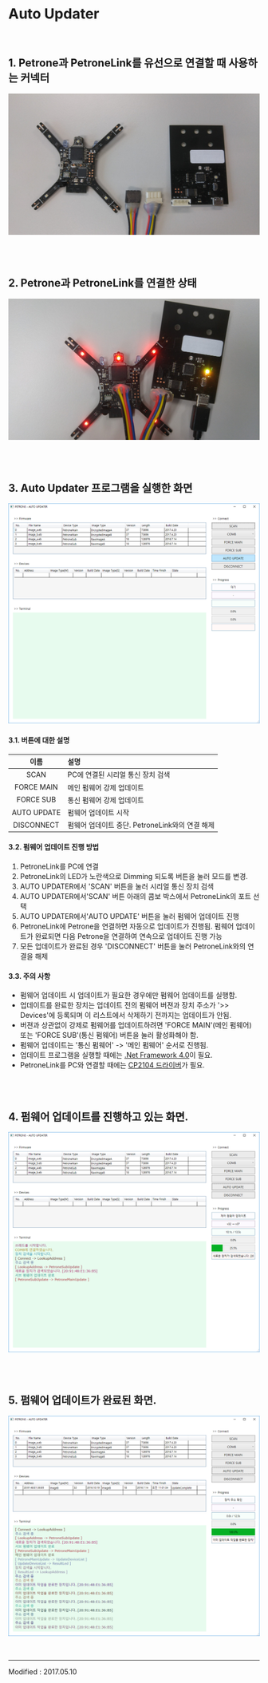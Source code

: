 
# Auto Updater

<br>

## 1. Petrone과 PetroneLink를 유선으로 연결할 때 사용하는 커넥터

![Image of PetroneLink](connector.jpg)

<br>
<br>

## 2. Petrone과 PetroneLink를 연결한 상태

![Image of PetroneLink](petronelink.jpg)

<br>
<br>

## 3. Auto Updater 프로그램을 실행한 화면

![Image of AutoUpdater_1](petrone_auto_updater_1.png)

#### 3.1. 버튼에 대한 설명

|이름      |  설명                                |
|:-------:|:-----------------------------------|
| SCAN | PC에 연결된 시리얼 통신 장치 검색 |
| FORCE MAIN | 메인 펌웨어 강제 업데이트 |
| FORCE SUB | 통신 펌웨어 강제 업데이트 |
| AUTO UPDATE | 펌웨어 업데이트 시작 |
| DISCONNECT | 펌웨어 업데이트 중단. PetroneLink와의 연결 해제 |

#### 3.2. 펌웨어 업데이트 진행 방법

1) PetroneLink를 PC에 연결
2) PetroneLink의 LED가 노란색으로 Dimming 되도록 버튼을 눌러 모드를 변경.
3) AUTO UPDATER에서 'SCAN' 버튼을 눌러 시리얼 통신 장치 검색
4) AUTO UPDATER에서'SCAN' 버튼 아래의 콤보 박스에서 PetroneLink의 포트 선택
5) AUTO UPDATER에서'AUTO UPDATE' 버튼을 눌러 펌웨어 업데이트 진행
6) PetroneLink에 Petrone을 연결하면 자동으로 업데이트가 진행됨. 펌웨어 업데이트가 완료되면 다음 Petrone을 연결하여 연속으로 업데이트 진행 가능
7) 모든 업데이트가 완료된 경우 'DISCONNECT' 버튼을 눌러 PetroneLink와의 연결을 해제

#### 3.3. 주의 사항

- 펌웨어 업데이트 시 업데이트가 필요한 경우에만 펌웨어 업데이트를 실행함.
- 업데이트를 완료한 장치는 업데이트 전의 펌웨어 버젼과 장치 주소가 '>> Devices'에 등록되며 이 리스트에서 삭제하기 전까지는 업데이트가 안됨.
- 버젼과 상관없이 강제로 펌웨어를 업데이트하려면 'FORCE MAIN'(메인 펌웨어) 또는 'FORCE SUB'(통신 펌웨어) 버튼을 눌러 활성화해야 함.
- 펌웨어 업데이트는 '통신 펌웨어' -> '메인 펌웨어' 순서로 진행됨.
- 업데이트 프로그램을 실행할 때에는 [.Net Framework 4.0](https://www.microsoft.com/en-us/download/details.aspx?id=17851)이 필요.
- PetroneLink를 PC와 연결할 때에는 [CP2104 드라이버](https://www.silabs.com/products/mcu/Pages/USBtoUARTBridgeVCPDrivers.aspx)가 필요. 

<br>
<br>

## 4. 펌웨어 업데이트를 진행하고 있는 화면.

![Image of AutoUpdater_2](petrone_auto_updater_2.png)

<br>
<br>

## 5. 펌웨어 업데이트가 완료된 화면.

![Image of AutoUpdater_3](petrone_auto_updater_3.png)

<br>

---

Modified : 2017.05.10
